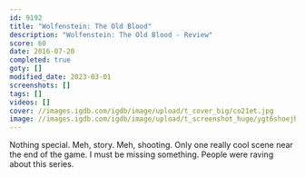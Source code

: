 ```yaml
---
id: 9192
title: "Wolfenstein: The Old Blood"
description: "Wolfenstein: The Old Blood - Review"
score: 60
date: 2016-07-20
completed: true
goty: []
modified_date: 2023-03-01
screenshots: []
tags: []
videos: []
cover: //images.igdb.com/igdb/image/upload/t_cover_big/co21et.jpg
image: //images.igdb.com/igdb/image/upload/t_screenshot_huge/ygt6shoejhbc74ftviiu.jpg
---
```

Nothing special. Meh, story. Meh, shooting. Only one really cool scene near the end of the game. I must be missing something. People were raving about this series.